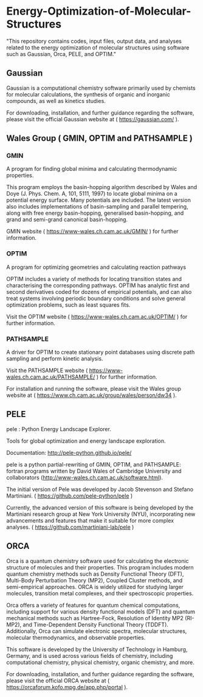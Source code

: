 # Energy-Optimization-of-Molecular-Structures
"This repository contains codes, input files, output data, and analyses related to the energy optimization of molecular structures using software such as Gaussian, Orca, PELE, and OPTIM."
## Gaussian

Gaussian is a computational chemistry software primarily used by chemists for molecular calculations, the synthesis of organic and inorganic compounds, as well as kinetics studies.

For downloading, installation, and further guidance regarding the software, please visit the official Gaussian website at ( https://gaussian.com/ ).

## Wales Group ( GMIN, OPTIM and PATHSAMPLE )

### GMIN
A program for finding global minima and calculating thermodynamic properties.

This program employs the basin-hopping algorithm described by Wales and Doye (J. Phys. Chem. A, 101, 5111, 1997) to locate global minima on a potential energy surface. Many potentials are included. The latest version also includes implementations of basin-sampling and parallel tempering, along with free energy basin-hopping, generalised basin-hopping, and grand and semi-grand canonical basin-hopping.

GMIN website ( https://www-wales.ch.cam.ac.uk/GMIN/ ) for further information.

### OPTIM
A program for optimizing geometries and calculating reaction pathways

OPTIM includes a variety of methods for locating transition states and characterising the corresponding pathways. OPTIM has analytic first and second derivatives coded for dozens of empirical potentials, and can also treat systems involving periodic boundary conditions and solve general optimization problems, such as least squares fits.

Visit the OPTIM website ( https://www-wales.ch.cam.ac.uk/OPTIM/ ) for further information.

### PATHSAMPLE
A driver for OPTIM to create stationary point databases using discrete path sampling and perform kinetic analysis.

Visit the PATHSAMPLE website ( https://www-wales.ch.cam.ac.uk/PATHSAMPLE/ ) for further information.

For installation and running the software, please visit the Wales group website at ( https://www.ch.cam.ac.uk/group/wales/person/dw34 ).





















## PELE
pele : Python Energy Landscape Explorer.

Tools for global optimization and energy landscape exploration.

Documentation: http://pele-python.github.io/pele/

pele is a python partial-rewriting of GMIN, OPTIM, and PATHSAMPLE: fortran programs written by David Wales of Cambridge University and collaborators (http://www-wales.ch.cam.ac.uk/software.html).

The initial version of Pele was developed by Jacob Stevenson and Stefano Martiniani. ( https://github.com/pele-python/pele )

Currently, the advanced version of this software is being developed by the Martiniani research group at New York University (NYU), incorporating new advancements and features that make it suitable for more complex analyses. ( https://github.com/martiniani-lab/pele )

## ORCA

Orca is a quantum chemistry software used for calculating the electronic structure of molecules and their properties. This program includes modern quantum chemistry methods such as Density Functional Theory (DFT), Multi-Body Perturbation Theory (MP2), Coupled Cluster methods, and semi-empirical approaches. ORCA is widely utilized for studying larger molecules, transition metal complexes, and their spectroscopic properties.

Orca offers a variety of features for quantum chemical computations, including support for various density functional models (DFT) and quantum mechanical methods such as Hartree-Fock, Resolution of Identity MP2 (RI-MP2), and Time-Dependent Density Functional Theory (TDDFT). Additionally, Orca can simulate electronic spectra, molecular structures, molecular thermodynamics, and observable properties.

This software is developed by the University of Technology in Hamburg, Germany, and is used across various fields of chemistry, including computational chemistry, physical chemistry, organic chemistry, and more.

For downloading, installation, and further guidance regarding the software, please visit the official ORCA website at ( https://orcaforum.kofo.mpg.de/app.php/portal ).
